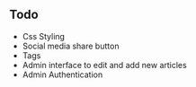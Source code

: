 
## Todo

* Css Styling
* Social media share button
* Tags
* Admin interface to edit and add new articles
* Admin Authentication
 
